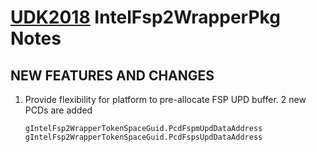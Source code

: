 # [UDK2018]( https://github.com/tianocore/tianocore.github.io/wiki/UDK2018) IntelFsp2WrapperPkg Notes
##                            NEW FEATURES AND CHANGES
1. Provide flexibility for platform to pre-allocate FSP UPD buffer.
   2 new PCDs are added
   ```
   gIntelFsp2WrapperTokenSpaceGuid.PcdFspmUpdDataAddress
   gIntelFsp2WrapperTokenSpaceGuid.PcdFspsUpdDataAddress
   ```

